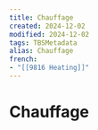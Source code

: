 ```yaml
---
title: Chauffage
created: 2024-12-02
modified: 2024-12-02
tags: TBSMetadata
alias: Chauffage
french:
- "[[9816 Heating]]"
---
```

# Chauffage
